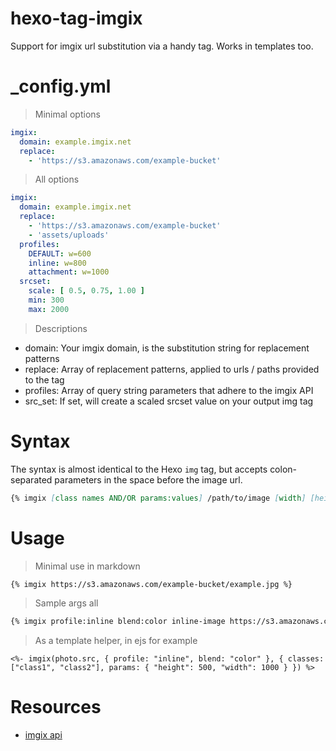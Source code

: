 # hexo-tag-imgix
Support for imgix url substitution via a handy tag. Works in templates too.

# _config.yml

> Minimal options

```yaml
imgix:
  domain: example.imgix.net
  replace:
    - 'https://s3.amazonaws.com/example-bucket'
```

> All options

```yaml
imgix:
  domain: example.imgix.net
  replace:
    - 'https://s3.amazonaws.com/example-bucket'
    - 'assets/uploads'
  profiles:
    DEFAULT: w=600
    inline: w=800
    attachment: w=1000
  srcset:
    scale: [ 0.5, 0.75, 1.00 ]
    min: 300
    max: 2000
```

> Descriptions

* domain: Your imgix domain, is the substitution string for replacement patterns
* replace: Array of replacement patterns, applied to urls / paths provided to the tag
* profiles: Array of query string parameters that adhere to the imgix API
* src_set: If set, will create a scaled srcset value on your output img tag

# Syntax

The syntax is almost identical to the Hexo `img` tag, but accepts colon-separated
parameters in the space before the image url.

```md
{% imgix [class names AND/OR params:values] /path/to/image [width] [height] ['title text' ['alt text']] %}
```

# Usage

> Minimal use in markdown

```md
{% imgix https://s3.amazonaws.com/example-bucket/example.jpg %}
```

> Sample args all

```md
{% imgix profile:inline blend:color inline-image https://s3.amazonaws.com/example-bucket/example.jpg 1000 500 "'This is a title'" "'This is alt text'" %}
```

 > As a template helper, in ejs for example

```ejs
<%- imgix(photo.src, { profile: "inline", blend: "color" }, { classes: ["class1", "class2"], params: { "height": 500, "width": 1000 } }) %>
```

# Resources

* [imgix api](https://www.imgix.com/docs/reference)
